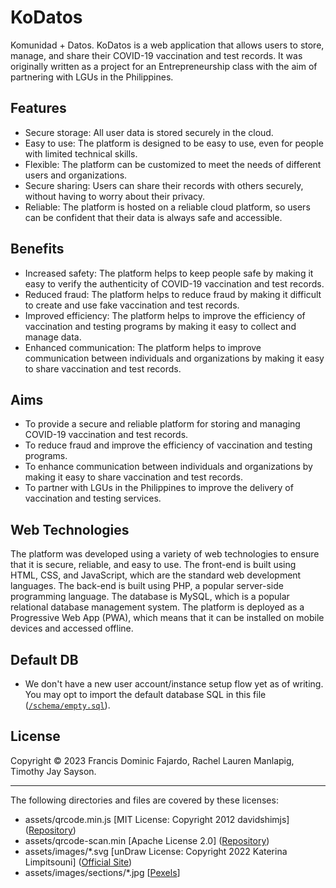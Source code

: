 # KoDatos
Komunidad + Datos. KoDatos is a web application that allows users to store, manage, and share their COVID-19 vaccination and test records. It was originally written as a project for an Entrepreneurship class with the aim of partnering with LGUs in the Philippines.

## Features
- Secure storage: All user data is stored securely in the cloud.
- Easy to use: The platform is designed to be easy to use, even for people with limited technical skills.
- Flexible: The platform can be customized to meet the needs of different users and organizations.
- Secure sharing: Users can share their records with others securely, without having to worry about their privacy.
- Reliable: The platform is hosted on a reliable cloud platform, so users can be confident that their data is always safe and accessible.

## Benefits
- Increased safety: The platform helps to keep people safe by making it easy to verify the authenticity of COVID-19 vaccination and test records.
- Reduced fraud: The platform helps to reduce fraud by making it difficult to create and use fake vaccination and test records.
- Improved efficiency: The platform helps to improve the efficiency of vaccination and testing programs by making it easy to collect and manage data.
- Enhanced communication: The platform helps to improve communication between individuals and organizations by making it easy to share vaccination and test records.

## Aims
- To provide a secure and reliable platform for storing and managing COVID-19 vaccination and test records.
- To reduce fraud and improve the efficiency of vaccination and testing programs.
- To enhance communication between individuals and organizations by making it easy to share vaccination and test records.
- To partner with LGUs in the Philippines to improve the delivery of vaccination and testing services.

## Web Technologies
The platform was developed using a variety of web technologies to ensure that it is secure, reliable, and easy to use. The front-end is built using HTML, CSS, and JavaScript, which are the standard web development languages. The back-end is built using PHP, a popular server-side programming language. The database is MySQL, which is a popular relational database management system. The platform is deployed as a Progressive Web App (PWA), which means that it can be installed on mobile devices and accessed offline.

## Default DB
- We don't have a new user account/instance setup flow yet as of writing. You may opt to import the default database SQL in this file ([`/schema/empty.sql`](/schema/empty.sql)).

## License
Copyright © 2023 Francis Dominic Fajardo, Rachel Lauren Manlapig, Timothy Jay Sayson.

---

The following directories and files are covered by these licenses:
- assets/qrcode.min.js [MIT License: Copyright 2012 davidshimjs] ([Repository](https://github.com/davidshimjs/qrcodejs/))
- assets/qrcode-scan.min [Apache License 2.0] ([Repository](https://github.com/mebjas/html5-qrcode))
- assets/images/*.svg [unDraw License: Copyright 2022 Katerina Limpitsouni] ([Official Site](https://undraw.co/))
- assets/images/sections/*.jpg [[Pexels](https://www.pexels.com/)]
